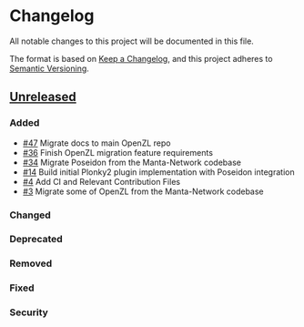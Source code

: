 # Changelog
All notable changes to this project will be documented in this file.

The format is based on [Keep a Changelog](https://keepachangelog.com/en/1.0.0/), and this project adheres to [Semantic Versioning](https://semver.org/spec/v2.0.0.html).

## [Unreleased]
### Added
- [\#47](https://github.com/openzklib/openzl/pull/47) Migrate docs to main OpenZL repo
- [\#36](https://github.com/openzklib/openzl/pull/36) Finish OpenZL migration feature requirements
- [\#34](https://github.com/openzklib/openzl/pull/34) Migrate Poseidon from the Manta-Network codebase
- [\#14](https://github.com/openzklib/openzl/pull/14) Build initial Plonky2 plugin implementation with Poseidon integration
- [\#4](https://github.com/openzklib/openzl/pull/4) Add CI and Relevant Contribution Files
- [\#3](https://github.com/openzklib/openzl/pull/3) Migrate some of OpenZL from the Manta-Network codebase

### Changed

### Deprecated

### Removed

### Fixed

### Security

[Unreleased]: https://github.com/openzklib/openzl/compare/v0.0.0...HEAD

